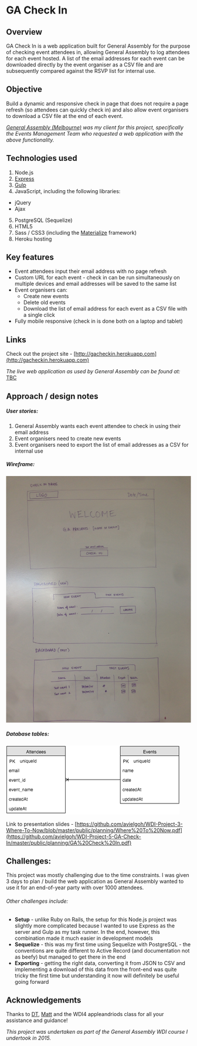# GA Check In

## Overview

GA Check In is a web application built for General Assembly for the purpose of checking event attendees in, allowing General Assembly to log attendees for each event hosted. A list of the email addresses for each event can be downloaded directly by the event organiser as a CSV file and are subsequently compared against the RSVP list for internal use.

## Objective

Build a dynamic and responsive check in page that does not require a page refresh (so attendees can quickly check in) and also allow event organisers to download a CSV file at the end of each event.

*[General Assembly (Melbourne)](https://generalassemb.ly/melbourne) was my client for this project, specifically the Events Management Team who requested a web application with the above functionality.*

## Technologies used

1. Node.js
2. [Express](http://expressjs.com/en/index.html)
3. [Gulp](http://gulpjs.com)
4. JavaScript, including the following libraries:
  - jQuery
  - Ajax
5. PostgreSQL (Sequelize)
6. HTML5
7. Sass / CSS3 (including the [Materialize](http://materializecss.com/) framework)
8. Heroku hosting

## Key features

- Event attendees input their email address with no page refresh
- Custom URL for each event - check in can be run simultaneously on multiple devices and email addresses will be saved to the same list
- Event organisers can:
  - Create new events
  - Delete old events
  - Download the list of email address for each event as a CSV file with a single click
- Fully mobile responsive (check in is done both on a laptop and tablet)

## Links

Check out the project site - [http://gacheckin.herokuapp.com](http://gacheckin.herokuapp.com)

*The live web application as used by General Assembly can be found at:* [TBC](TBC)

## Approach / design notes

##### User stories:

1. General Assembly wants each event attendee to check in using their email address
2. Event organisers need to create new events
3. Event organisers need to export the list of email addresses as a CSV for internal use

##### Wireframe:

![Image of Wireframe](https://raw.githubusercontent.com/avielgoh/WDI-Project-5-GA-Check-In/master/public/planning/wireframe.jpg)

##### Database tables:

![Image of Database tables](https://raw.githubusercontent.com/avielgoh/WDI-Project-5-GA-Check-In/master/public/planning/db_tables.png)

Link to presentation slides - [https://github.com/avielgoh/WDI-Project-3-Where-To-Now/blob/master/public/planning/Where%20To%20Now.pdf](https://github.com/avielgoh/WDI-Project-5-GA-Check-In/master/public/planning/GA%20Check%20In.pdf)

## Challenges:

This project was mostly challenging due to the time constraints. I was given 3 days to plan / build the web application as General Assembly wanted to use it for an end-of-year party with over 1000 attendees.

###### Other challenges include:

- **Setup** - unlike Ruby on Rails, the setup for this Node.js project was slightly more complicated because I wanted to use Express as the server and Gulp as my task runner. In the end, however, this combination made it much easier in development models
- **Sequelize** - this was my first time using Sequelize with PostgreSQL - the conventions are quite different to Active Record (and documentation not as beefy) but managed to get there in the end
- **Exporting** - getting the right data, converting it from JSON to CSV and implementing a download of this data from the front-end was quite tricky the first time but understanding it now will definitely be useful going forward

## Acknowledgements

Thanks to [DT](https://github.com/epoch), [Matt](https://github.com/mattswann) and the WDI4 appleandriods class for all your assistance and guidance!

*This project was undertaken as part of the General Assembly WDI course I undertook in 2015.*
